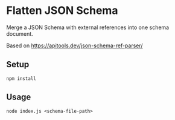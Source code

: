 # Flatten JSON Schema

Merge a JSON Schema with external references into one schema document.

Based on https://apitools.dev/json-schema-ref-parser/

## Setup

    npm install

## Usage

    node index.js <schema-file-path>
